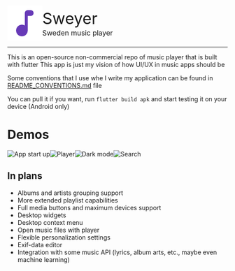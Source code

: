 
<div style="display: flex; align-items:center; ">
   <img alt="Logo" src="assets\images\icons\note_rounded.svg" width="80px"/> 
   <div style="display: flex;flex-direction:column; justify-content:center; ">
      <div style="font-size:36px; line-height:1.2">Sweyer</div>
      <div style="font-size:16px">Sweden music player</div>
   </div>
</div>


<hr>

This is an open-source non-commercial repo of music player that is built with flutter
This app is just my vision of how UI/UX in music apps should be

Some conventions that I use whe I write my application can be found in [README_CONVENTIONS.md](https://github.com/nt4f04uNd/sweyer/blob/master/README_CONVENTIONS.md) file

You can pull it if you want, run `flutter build apk` and start testing it on your device (Android only)

# Demos

<img alt="App start up" src="demos/start.gif" width="25%"><img alt="Player" src="demos/player.gif" width="25%" /><img alt="Dark mode" src="demos/dark.gif" width="25%" /><img alt="Search" src="demos/search.gif" width="25%" />

## In plans

* Albums and artists grouping support
* More extended playlist capabilities
* Full media buttons and maximum devices support
* Desktop widgets
* Desktop context menu
* Open music files with player
* Flexible personalization settings
* Exif-data editor
* Integration with some music API (lyrics, album arts, etc., maybe even machine learning)

<!-- ## Getting Started

This project is a starting point for a Flutter application.

A few resources to get you started if this is your first Flutter project:

- [Lab: Write your first Flutter app](https://flutter.dev/docs/get-started/codelab)
- [Cookbook: Useful Flutter samples](https://flutter.dev/docs/cookbook)

For help getting started with Flutter, view our
[online documentation](https://flutter.dev/docs), which offers tutorials,
samples, guidance on mobile development, and a full API reference. -->

